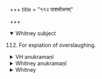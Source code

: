 +++
title = "११२ पाशमोचनम्"

+++
<details open><summary>Whitney subject</summary>

112. For expiation of overslaughing.
</details>

<details><summary>VH anukramaṇī</summary>

पाशमोचनम्।  
१-३ अथर्वा। अग्निः। त्रिष्टुप्।
</details>

<details><summary>Whitney anukramaṇī</summary>

[Atharvan.—āgneyam. trāiṣṭubham..]
</details>

<details><summary>Whitney</summary>

### Comment
Found also in Pāipp. xix. (vs. 3 in i.). Used by Kāuś. (46. 26), with vi. 113, in a spell to expiate the offense of parivitti 'overslaughing,' or the marriage of a younger before an elder brother ⌊see Zimmer, p. 315⌋.


### Translations
Translated: Ludwig, p. 469; Grill, 15, 171; Griffith, i. 306; Bloomfield, AJP. xvii. 437 (elaborate discussion, p. 430 ff.), or JAOS. xvi. p. cxxii (= PAOS., March, 1894); SBE. xlii. 164, 521.
</details>

